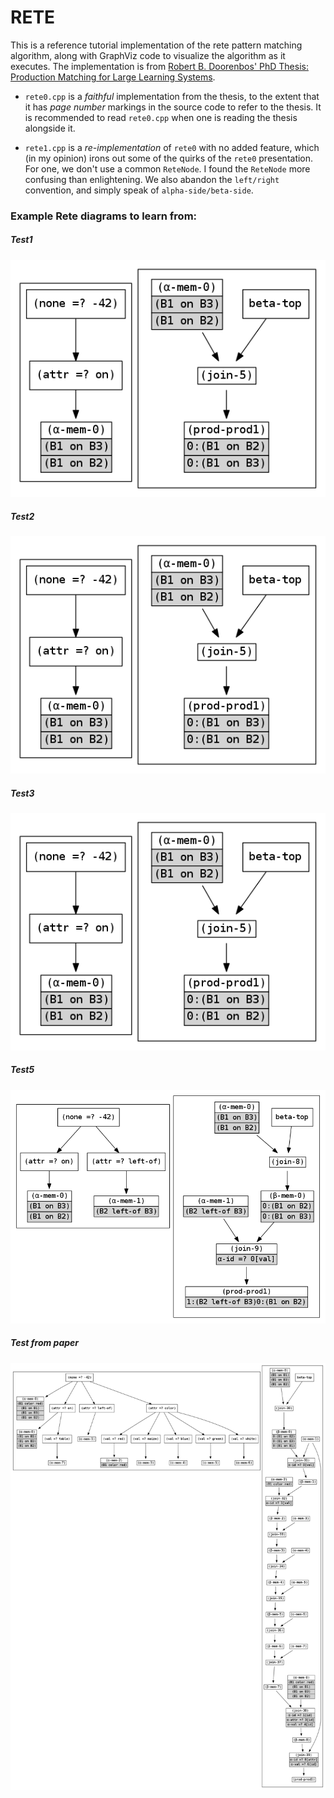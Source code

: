 # RETE

This is a reference tutorial implementation of the rete pattern matching
algorithm, along with GraphViz code to visualize the algorithm as it executes.
The implementation is from
[Robert B. Doorenbos' PhD Thesis: Production Matching for Large Learning Systems](http://reports-archive.adm.cs.cmu.edu/anon/1995/CMU-CS-95-113.pdf).

- `rete0.cpp` is a *faithful* implementation from the thesis, to the extent
   that it has *page number* markings in the source code to refer to the
   thesis. It is recommended to read `rete0.cpp` when one is reading the
   thesis alongside it.

- `rete1.cpp` is a *re-implementation* of `rete0` with no added feature,
   which (in my opinion) irons out some of the quirks of the 
   `rete0` presentation. For one, we don't use a 
   common `ReteNode`. I found the `ReteNode` more confusing
   than enlightening. We also abandon the `left/right` convention, and simply
   speak of `alpha-side/beta-side`.


### Example Rete diagrams to learn from:

##### Test1
![test1.png](./website-images/test1.png)
##### Test2
![test2.png](./website-images/test2.png)
##### Test3
![test3.png](./website-images/test3.png)
##### Test5
![test5.png](./website-images/test5.png)
##### Test from paper
![test_from_paper.png](./website-images/test_from_paper.png)

